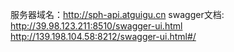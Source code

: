服务器域名：http://sph-api.atguigu.cn
swagger文档:
http://39.98.123.211:8510/swagger-ui.html
http://139.198.104.58:8212/swagger-ui.html#/
